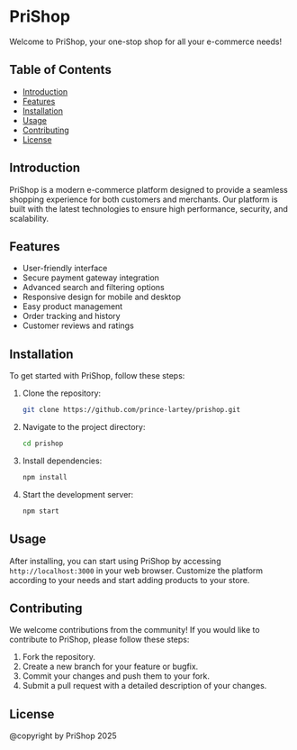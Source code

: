 # PriShop

Welcome to PriShop, your one-stop shop for all your e-commerce needs!

## Table of Contents

- [Introduction](#introduction)
- [Features](#features)
- [Installation](#installation)
- [Usage](#usage)
- [Contributing](#contributing)
- [License](#license)

## Introduction

PriShop is a modern e-commerce platform designed to provide a seamless shopping experience for both customers and merchants. Our platform is built with the latest technologies to ensure high performance, security, and scalability.

## Features

- User-friendly interface
- Secure payment gateway integration
- Advanced search and filtering options
- Responsive design for mobile and desktop
- Easy product management
- Order tracking and history
- Customer reviews and ratings

## Installation

To get started with PriShop, follow these steps:

1. Clone the repository:
    ```bash
    git clone https://github.com/prince-lartey/prishop.git
    ```
2. Navigate to the project directory:
    ```bash
    cd prishop
    ```
3. Install dependencies:
    ```bash
    npm install
    ```
4. Start the development server:
    ```bash
    npm start
    ```

## Usage

After installing, you can start using PriShop by accessing `http://localhost:3000` in your web browser. Customize the platform according to your needs and start adding products to your store.

## Contributing

We welcome contributions from the community! If you would like to contribute to PriShop, please follow these steps:

1. Fork the repository.
2. Create a new branch for your feature or bugfix.
3. Commit your changes and push them to your fork.
4. Submit a pull request with a detailed description of your changes.

## License

@copyright by PriShop 2025